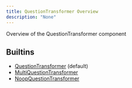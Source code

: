 ```yaml
---
title: QuestionTransformer Overview
description: "None"
---
```

Overview of the QuestionTransformer component
## Builtins
* [QuestionTransformer](/docs/components/questiontransformer/questiontransformer/) (default)
* [MultiQuestionTransformer](/docs/components/questiontransformer/multiquestiontransformer/)
* [NoopQuestionTransformer](/docs/components/questiontransformer/noopquestiontransformer/)